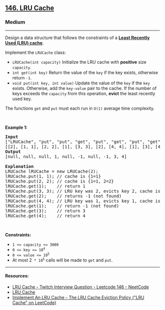 <h2><a href="https://leetcode.com/problems/lru-cache/">146. LRU Cache</a></h2><h3>Medium</h3><hr><div style="user-select: auto;"><p style="user-select: auto;">Design a data structure that follows the constraints of a <strong style="user-select: auto;"><a href="https://en.wikipedia.org/wiki/Cache_replacement_policies#LRU" target="_blank" style="user-select: auto;">Least Recently Used (LRU) cache</a></strong>.</p>

<p style="user-select: auto;">Implement the <code style="user-select: auto;">LRUCache</code> class:</p>

<ul style="user-select: auto;">
	<li style="user-select: auto;"><code style="user-select: auto;">LRUCache(int capacity)</code> Initialize the LRU cache with <strong style="user-select: auto;">positive</strong> size <code style="user-select: auto;">capacity</code>.</li>
	<li style="user-select: auto;"><code style="user-select: auto;">int get(int key)</code> Return the value of the <code style="user-select: auto;">key</code> if the key exists, otherwise return <code style="user-select: auto;">-1</code>.</li>
	<li style="user-select: auto;"><code style="user-select: auto;">void put(int key, int value)</code>&nbsp;Update the value of the <code style="user-select: auto;">key</code> if the <code style="user-select: auto;">key</code> exists. Otherwise, add the <code style="user-select: auto;">key-value</code> pair to the cache. If the number of keys exceeds the <code style="user-select: auto;">capacity</code> from this operation, <strong style="user-select: auto;">evict</strong> the least recently used key.</li>
</ul>

<p style="user-select: auto;">The functions&nbsp;<code data-stringify-type="code" style="user-select: auto;">get</code>&nbsp;and&nbsp;<code data-stringify-type="code" style="user-select: auto;">put</code>&nbsp;must each run in <code style="user-select: auto;">O(1)</code> average time complexity.</p>

<p style="user-select: auto;">&nbsp;</p>
<p style="user-select: auto;"><strong style="user-select: auto;">Example 1:</strong></p>

<pre style="user-select: auto;"><strong style="user-select: auto;">Input</strong>
["LRUCache", "put", "put", "get", "put", "get", "put", "get", "get", "get"]
[[2], [1, 1], [2, 2], [1], [3, 3], [2], [4, 4], [1], [3], [4]]
<strong style="user-select: auto;">Output</strong>
[null, null, null, 1, null, -1, null, -1, 3, 4]

<strong style="user-select: auto;">Explanation</strong>
LRUCache lRUCache = new LRUCache(2);
lRUCache.put(1, 1); // cache is {1=1}
lRUCache.put(2, 2); // cache is {1=1, 2=2}
lRUCache.get(1);    // return 1
lRUCache.put(3, 3); // LRU key was 2, evicts key 2, cache is {1=1, 3=3}
lRUCache.get(2);    // returns -1 (not found)
lRUCache.put(4, 4); // LRU key was 1, evicts key 1, cache is {4=4, 3=3}
lRUCache.get(1);    // return -1 (not found)
lRUCache.get(3);    // return 3
lRUCache.get(4);    // return 4
</pre>

<p style="user-select: auto;">&nbsp;</p>
<p style="user-select: auto;"><strong style="user-select: auto;">Constraints:</strong></p>

<ul style="user-select: auto;">
	<li style="user-select: auto;"><code style="user-select: auto;">1 &lt;= capacity &lt;= 3000</code></li>
	<li style="user-select: auto;"><code style="user-select: auto;">0 &lt;= key &lt;= 10<sup style="user-select: auto;">4</sup></code></li>
	<li style="user-select: auto;"><code style="user-select: auto;">0 &lt;= value &lt;= 10<sup style="user-select: auto;">5</sup></code></li>
	<li style="user-select: auto;">At most 2<code style="user-select: auto;">&nbsp;* 10<sup style="user-select: auto;">5</sup></code>&nbsp;calls will be made to <code style="user-select: auto;">get</code> and <code style="user-select: auto;">put</code>.</li>
</ul>
</div>


****
#### Resources:
- [LRU Cache - Twitch Interview Question - Leetcode 146 - NeetCode](https://www.youtube.com/watch?v=7ABFKPK2hD4)
- [LRU Cache](https://www.interviewcake.com/concept/java/lru-cache)
- [Implement An LRU Cache - The LRU Cache Eviction Policy ("LRU Cache" on LeetCode)](https://www.youtube.com/watch?v=S6IfqDXWa10)
